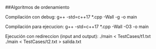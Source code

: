 ##Algoritmos de ordenamiento

Compilación con debug:
g++ -std=c++17 *.cpp -Wall -g -o main

Compilación para ejecucion:
g++ -std=c++17 *.cpp -Wall -O3 -o main

Ejecución con redireccion (input and output):
./main < TestCases/t1.txt
./main < TestCases/t2.txt > salida.txt
